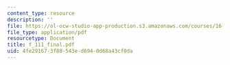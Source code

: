 ```yaml
---
content_type: resource
description: ''
file: https://ol-ocw-studio-app-production.s3.amazonaws.com/courses/16-885j-aircraft-systems-engineering-fall-2004/4fe291673f88543ed6940d68a43cf0da_f_111_final.pdf
file_type: application/pdf
resourcetype: Document
title: f_111_final.pdf
uid: 4fe29167-3f88-543e-d694-0d68a43cf0da
---
```

